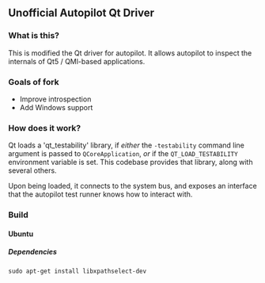 ## Unofficial Autopilot Qt Driver

### What is this?


This is modified the Qt driver for autopilot. It allows autopilot to inspect the
internals of Qt5 / QMl-based applications.

### Goals of fork
- Improve introspection
- Add Windows support


### How does it work?

Qt loads a 'qt_testability' library, if *either* the ``-testability`` command
line argument is passed to ``QCoreApplication``, *or* if the
``QT_LOAD_TESTABILITY`` environment variable is set. This codebase provides that
library, along with several others.

Upon being loaded, it connects to the system bus, and exposes an interface that
the autopilot test runner knows how to interact with.


### Build

#### Ubuntu
##### Dependencies
```
sudo apt-get install libxpathselect-dev

```

